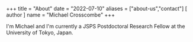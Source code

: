 +++
title = "About"
date = "2022-07-10"
aliases = ["about-us","contact"]
[ author ]
  name = "Michael Crosscombe"
+++

I'm Michael and I'm currently a JSPS Postdoctoral Research Fellow at the University of Tokyo, Japan.
